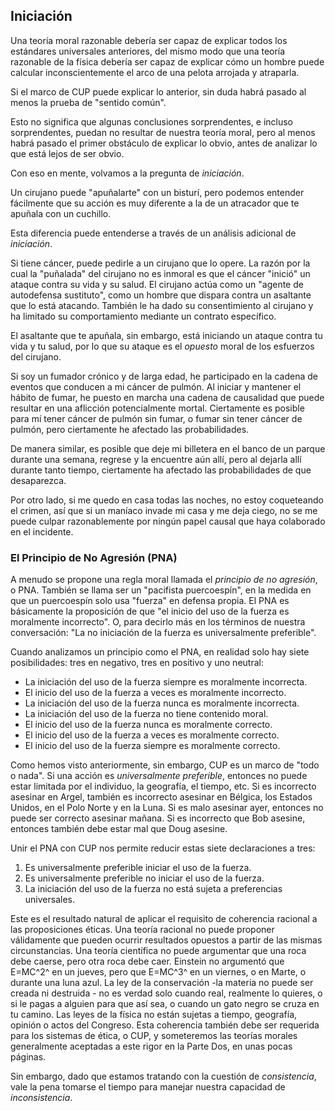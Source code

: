 ## Iniciación

Una teoría moral razonable debería ser capaz de explicar todos los estándares universales anteriores, del mismo modo que una teoría razonable de la física debería ser capaz de explicar cómo un hombre puede calcular inconscientemente el arco de una pelota arrojada y atraparla.

Si el marco de CUP puede explicar lo anterior, sin duda habrá pasado al menos la prueba de "sentido común".

Esto no significa que algunas conclusiones sorprendentes, e incluso sorprendentes, puedan no resultar de nuestra teoría moral, pero al menos habrá pasado el primer obstáculo de explicar lo obvio, antes de analizar lo que está lejos de ser obvio.

Con eso en mente, volvamos a la pregunta de *iniciación*.

Un cirujano puede "apuñalarte" con un bisturí, pero podemos entender fácilmente que su acción es muy diferente a la de un atracador que te apuñala con un cuchillo.

Esta diferencia puede entenderse a través de un análisis adicional de *iniciación*.

Si tiene cáncer, puede pedirle a un cirujano que lo opere. La razón por la cual la "puñalada" del cirujano no es inmoral es que el cáncer "inició" un ataque contra su vida y su salud. El cirujano actúa como un "agente de autodefensa sustituto", como un hombre que dispara contra un asaltante que lo está atacando. También le ha dado su consentimiento al cirujano y ha limitado su comportamiento mediante un contrato específico.

El asaltante que te apuñala, sin embargo, está iniciando un ataque contra tu vida y tu salud, por lo que su ataque es el *opuesto* moral de los esfuerzos del cirujano.

Si soy un fumador crónico y de larga edad, he participado en la cadena de eventos que conducen a mi cáncer de pulmón. Al iniciar y mantener el hábito de fumar, he puesto en marcha una cadena de causalidad que puede resultar en una aflicción potencialmente mortal. Ciertamente es posible para mí tener cáncer de pulmón sin fumar, o fumar sin tener cáncer de pulmón, pero ciertamente he afectado las probabilidades.

De manera similar, es posible que deje mi billetera en el banco de un parque durante una semana, regrese y la encuentre aún allí, pero al dejarla allí durante tanto tiempo, ciertamente ha afectado las probabilidades de que desaparezca.

Por otro lado, si me quedo en casa todas las noches, no estoy coqueteando el crimen, así que si un maníaco invade mi casa y me deja ciego, no se me puede culpar razonablemente por ningún papel causal que haya colaborado en el incidente.

### El Principio de No Agresión (PNA)

A menudo se propone una regla moral llamada el *principio de no agresión*, o PNA. También se llama ser un "pacifista puercoespín", en la medida en que un puercoespín solo usa "fuerza" en defensa propia. El PNA es básicamente la proposición de que "el inicio del uso de la fuerza es moralmente incorrecto". O, para decirlo más en los términos de nuestra conversación: "La no iniciación de la fuerza es universalmente preferible".

Cuando analizamos un principio como el PNA, en realidad solo hay siete posibilidades: tres en negativo, tres en positivo y uno neutral:

- La iniciación del uso de la fuerza siempre es moralmente incorrecta.
- El inicio del uso de la fuerza a veces es moralmente incorrecto.
- La iniciación del uso de la fuerza nunca es moralmente incorrecta.
- La iniciación del uso de la fuerza no tiene contenido moral.
- El inicio del uso de la fuerza nunca es moralmente correcto.
- El inicio del uso de la fuerza a veces es moralmente correcto.
- El inicio del uso de la fuerza siempre es moralmente correcto.

Como hemos visto anteriormente, sin embargo, CUP es un marco de "todo o nada". Si una acción es *universalmente preferible*, entonces no puede estar limitada por el individuo, la geografía, el tiempo, etc. Si es incorrecto asesinar en Argel, también es incorrecto asesinar en Bélgica, los Estados Unidos, en el Polo Norte y en la Luna. Si es malo asesinar ayer, entonces no puede ser correcto asesinar mañana. Si es incorrecto que Bob asesine, entonces también debe estar mal que Doug asesine.

Unir el PNA con CUP nos permite reducir estas siete declaraciones a tres:

1. Es universalmente preferible iniciar el uso de la fuerza.
2. Es universalmente preferible no iniciar el uso de la fuerza.
3. La iniciación del uso de la fuerza no está sujeta a preferencias universales.

Este es el resultado natural de aplicar el requisito de coherencia racional a las proposiciones éticas. Una teoría racional no puede proponer válidamente que pueden ocurrir resultados opuestos a partir de las mismas circunstancias. Una teoría científica no puede argumentar que una roca debe caerse, pero otra roca debe caer. Einstein no argumentó que E=MC^2^ en un jueves, pero que E=MC^3^ en un viernes, o en Marte, o durante una luna azul. La ley de la conservación -la materia no puede ser creada ni destruida - no es verdad solo cuando real, realmente lo quieres, o si le pagas a alguien para que así sea, o cuando un gato negro se cruza en tu camino. Las leyes de la física no están sujetas a tiempo, geografía, opinión o actos del Congreso. Esta coherencia también debe ser requerida para los sistemas de ética, o CUP, y someteremos las teorías morales generalmente aceptadas a este rigor en la Parte Dos, en unas pocas páginas.

Sin embargo, dado que estamos tratando con la cuestión de *consistencia*, vale la pena tomarse el tiempo para manejar nuestra capacidad de *inconsistencia*.

